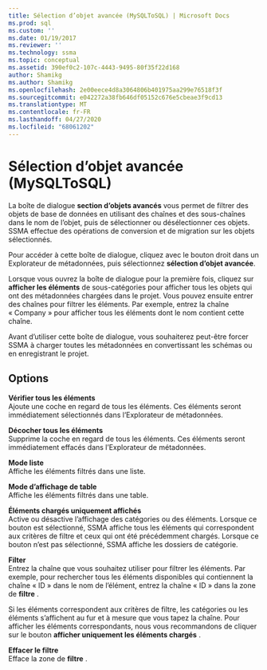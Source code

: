 ```yaml
---
title: Sélection d’objet avancée (MySQLToSQL) | Microsoft Docs
ms.prod: sql
ms.custom: ''
ms.date: 01/19/2017
ms.reviewer: ''
ms.technology: ssma
ms.topic: conceptual
ms.assetid: 390ef0c2-107c-4443-9495-80f35f22d168
author: Shamikg
ms.author: Shamikg
ms.openlocfilehash: 2e00eece4d8a3064806b401975aa299e76518f3f
ms.sourcegitcommit: e042272a38fb646df05152c676e5cbeae3f9cd13
ms.translationtype: MT
ms.contentlocale: fr-FR
ms.lasthandoff: 04/27/2020
ms.locfileid: "68061202"
---
```

# <a name="advanced-object-selection--mysqltosql"></a>Sélection d’objet avancée (MySQLToSQL)
La boîte de dialogue **section d’objets avancés** vous permet de filtrer des objets de base de données en utilisant des chaînes et des sous-chaînes dans le nom de l’objet, puis de sélectionner ou désélectionner ces objets. SSMA effectue des opérations de conversion et de migration sur les objets sélectionnés.  
  
Pour accéder à cette boîte de dialogue, cliquez avec le bouton droit dans un Explorateur de métadonnées, puis sélectionnez **sélection d’objet avancée**.  
  
Lorsque vous ouvrez la boîte de dialogue pour la première fois, cliquez sur **afficher les éléments** de sous-catégories pour afficher tous les objets qui ont des métadonnées chargées dans le projet. Vous pouvez ensuite entrer des chaînes pour filtrer les éléments. Par exemple, entrez la chaîne « Company » pour afficher tous les éléments dont le nom contient cette chaîne.  
  
Avant d’utiliser cette boîte de dialogue, vous souhaiterez peut-être forcer SSMA à charger toutes les métadonnées en convertissant les schémas ou en enregistrant le projet.  
  
## <a name="options"></a>Options  
**Vérifier tous les éléments**  
Ajoute une coche en regard de tous les éléments. Ces éléments seront immédiatement sélectionnés dans l’Explorateur de métadonnées.  
  
**Décocher tous les éléments**  
Supprime la coche en regard de tous les éléments. Ces éléments seront immédiatement effacés dans l’Explorateur de métadonnées.  
  
**Mode liste**  
Affiche les éléments filtrés dans une liste.  
  
**Mode d’affichage de table**  
Affiche les éléments filtrés dans une table.  
  
**Éléments chargés uniquement affichés**  
Active ou désactive l’affichage des catégories ou des éléments. Lorsque ce bouton est sélectionné, SSMA affiche tous les éléments qui correspondent aux critères de filtre et ceux qui ont été précédemment chargés. Lorsque ce bouton n’est pas sélectionné, SSMA affiche les dossiers de catégorie.  
  
**Filter**  
Entrez la chaîne que vous souhaitez utiliser pour filtrer les éléments. Par exemple, pour rechercher tous les éléments disponibles qui contiennent la chaîne « ID » dans le nom de l’élément, entrez la chaîne « ID » dans la zone de **filtre** .  
  
Si les éléments correspondent aux critères de filtre, les catégories ou les éléments s’affichent au fur et à mesure que vous tapez la chaîne. Pour afficher les éléments correspondants, nous vous recommandons de cliquer sur le bouton **afficher uniquement les éléments chargés** .  
  
**Effacer le filtre**  
Efface la zone de **filtre** .  
  
